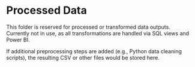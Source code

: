 # Processed Data

This folder is reserved for processed or transformed data outputs.  
Currently not in use, as all transformations are handled via SQL views and Power BI.

If additional preprocessing steps are added (e.g., Python data cleaning scripts),
the resulting CSV or other files would be stored here.
